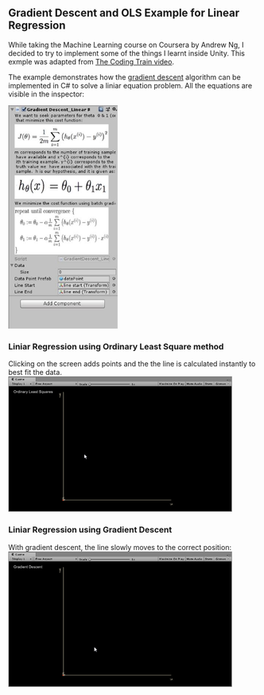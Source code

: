 ## Gradient Descent and OLS Example for Linear Regression
While taking the Machine Learning course on Coursera by Andrew Ng, I decided to try to implement some of the things I learnt inside Unity. This exmple was adapted from [The Coding Train video](https://www.youtube.com/watch?v=L-Lsfu4ab74).

The example demonstrates how the [gradient descent](http://en.wikipedia.org/wiki/Gradient_descent) algorithm can be implemented in C# to solve a liniar equation problem. 
All the equations are visible in the inspector:

<img src="https://github.com/eman-insilico/Unity-ML-gradient-descent-OLS-liniar-regression/blob/master/Gradient%20Descent%20inspector.JPG" width="220">

### Liniar Regression using Ordinary Least Square method
Clicking on the screen adds points and the the line is calculated instantly to best fit the data. 
<img src="https://github.com/eman-insilico/Unity-ML-gradient-descent-OLS-liniar-regression/blob/master/OLS.gif" width="450">


### Liniar Regression using Gradient Descent
With gradient descent, the line slowly moves to the correct position:
<img src="https://github.com/eman-insilico/Unity-ML-gradient-descent-OLS-liniar-regression/blob/master/Gradient%20Descent.gif" width="450">

